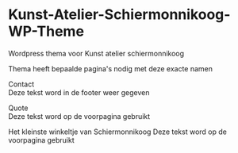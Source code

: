 # Kunst-Atelier-Schiermonnikoog-WP-Theme

Wordpress thema voor Kunst atelier schiermonnikoog

Thema heeft bepaalde pagina's nodig met deze exacte namen

Contact  
Deze tekst word in de footer weer gegeven

Quote  
Deze tekst word op de voorpagina gebruikt

Het kleinste winkeltje van Schiermonnikoog
Deze tekst word op de voorpagina gebruikt
